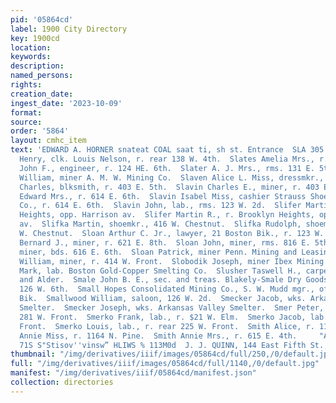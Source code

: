 ```yaml
---
pid: '05864cd'
label: 1900 City Directory
key: 1900cd
location: 
keywords: 
description: 
named_persons: 
rights: 
creation_date: 
ingest_date: '2023-10-09'
format: 
source: 
order: '5864'
layout: cmhc_item
text: 'EDWARD A. HORNER snateat COAL saat ti, sh st. Entrance  SLA 305 SMI  Slate
  Henry, clk. Louis Nelson, r. rear 138 W. 4th.  Slates Amelia Mrs., r. 124 E. 6th.  Slates
  John F., engineer, r. 124 HE. 6th.  Slater A. J. Mrs., rms. 131 E. 5th.  Slater
  William, miner A. M. W. Mining Co.  Slaven Alice L. Miss, dressmkr., r. 134 W. 4th.  Slavin
  Charles, blksmith, r. 403 E. 5th.  Slavin Charles E., miner, r. 403 E. 5th.  Slavin
  Edward Mrs., r. 614 E. 6th.  Slavin Isabel Miss, cashier Strauss Shoe and Clothing
  Co., r. 614 E. 6th.  Slavin John, lab., rms. 123 W. 2d.  Slifer Martin H., r. Brooklyn
  Heights, opp. Harrison av.  Slifer Martin R., r. Brooklyn Heights, opp. Harrison
  av.  Slifka Martin, shoemkr., 416 W. Chestnut.  Slifka Rudolph, shoemkr., r. 408
  W. Chestnut.  Sloan Arthur C. Jr., lawyer, 21 Boston Bik., r. 123 W. 4th.  Sloan
  Bernard J., miner, r. 621 E. 8th.  Sloan John, miner, rms. 816 E. 5th.  Sloan Nicholas,
  miner, bds. 616 E. 6th.  Sloan Patrick, miner Penn. Mining and Leasing Co.  Sloan
  William, miner, r. 414 W. Front.  Slobodik Joseph, miner Ibex Mining Co.  Slogan
  Mark, lab. Boston Gold-Copper Smelting Co.  Slusher Taswell H., carpenter, r. 17th
  and Alder.  Smale John B. E., sec. and treas. Blakely-Smale Dry Goods Co., rms.
  126 W. 6th.  Small Hopes Consolidated Mining Co., S. W. Mudd mgr., office 1 Delaware
  Bik.  Smallwood William, saloon, 126 W. 2d.  Smecker Jacob, wks. Arkansas Valley
  Smelter.  Smecker Joseph, wks. Arkansas Valley Smelter.  Smer Peter, lab., rms.
  281 W. Front.  Smerko Frank, lab., r. $21 W. Elm.  Smerko Jacob, lab., r. 630 W.
  Front.  Smerko Louis, lab., r. rear 225 W. Front.  Smith Alice, r. 111 N. Pine.  Smith
  Annie Miss, r. 1164 N. Pine.  Smith Annie Mrs., r. 615 E. 4th.     "AV NOSTUUVH
  71S S"Stisov''vinsw” HLIWS % 113M0d  J. J. QUINN, 144 East Fifth St., GRAINING '
thumbnail: "/img/derivatives/iiif/images/05864cd/full/250,/0/default.jpg"
full: "/img/derivatives/iiif/images/05864cd/full/1140,/0/default.jpg"
manifest: "/img/derivatives/iiif/05864cd/manifest.json"
collection: directories
---
```

